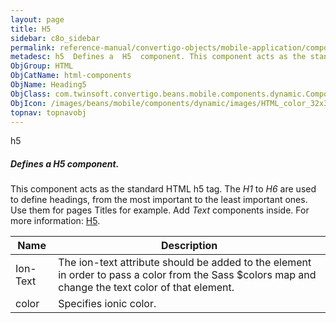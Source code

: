 ```yaml
---
layout: page
title: H5
sidebar: c8o_sidebar
permalink: reference-manual/convertigo-objects/mobile-application/components/html-components/h5/
metadesc: h5  Defines a  H5  component. This component acts as the standard HTML h5 tag. The  H1  to  H6  are used to define headings, from the most important t
ObjGroup: HTML
ObjCatName: html-components
ObjName: Heading5
ObjClass: com.twinsoft.convertigo.beans.mobile.components.dynamic.ComponentManager$1
ObjIcon: /images/beans/mobile/components/dynamic/images/HTML_color_32x32.png
topnav: topnavobj
---
```

h5
##### Defines a <i>H5</i> component.
This component acts as the standard HTML h5 tag.
The <i>H1</i> to <i>H6</i> are used to define headings, from the most important to the least important ones.
Use them for pages Titles for example. Add <i>Text</i> components inside.
 For more information: <a href='https://www.w3schools.com/tags/tag_hn.asp' target='_blank'>H5</a>.

Name | Description 
--- | ---
Ion-Text | The ion-text attribute should be added to the element in order to pass a color from the Sass $colors map and change the text color of that element.
color | Specifies ionic color.

